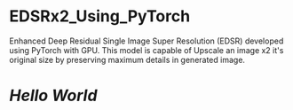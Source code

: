 # EDSRx2_Using_PyTorch
Enhanced Deep Residual Single Image Super Resolution (EDSR) developed using PyTorch with GPU. This model is capable of Upscale an image x2 it's original size by preserving maximum details in generated image.
<h1><i>Hello World</i></h1>
